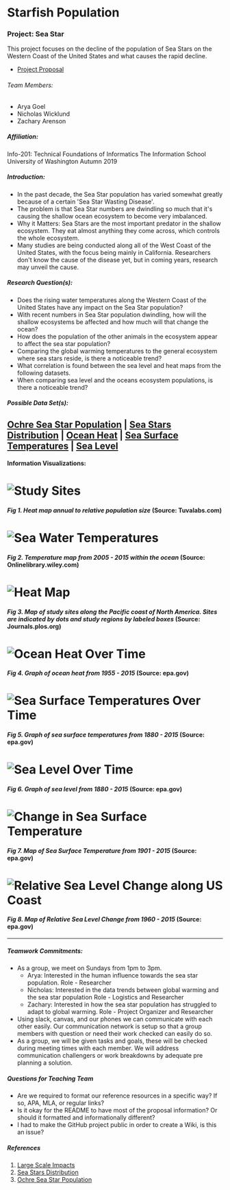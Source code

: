 # Starfish Population
### Project: Sea Star
 This project focuses on the decline of the population of Sea Stars on the
 Western Coast of the United States and what causes the rapid decline.
* [Project Proposal](https://github.com/zarens131/Group-AA-03/wiki/Project-Proposal#starfish-population)

###### Team Members:
* Arya Goel
* Nicholas Wicklund
* Zachary Arenson

##### Affiliation:
Info-201: Technical Foundations of Informatics
The Information School
University of Washington
Autumn 2019

##### Introduction:
  * In the past decade, the Sea Star population has varied somewhat greatly
  because of a certain 'Sea Star Wasting Disease'.
  * The problem is that Sea Star numbers are dwindling so much that it's
  causing the shallow ocean ecosystem to become very imbalanced.
  * Why it Matters: Sea Stars are the most important predator in the shallow
  ecosystem. They eat almost anything they come across, which controls the
  whole ecosystem.
  * Many studies are being conducted along all of the West Coast of the United
  States, with the focus being mainly in California. Researchers don't know the
  cause of the disease yet, but in coming years, research may unveil the cause.

##### Research Question(s):
  * Does the rising water temperatures along the Western Coast of the United
    States have any impact on the Sea Star population?
  * With recent numbers in Sea Star population dwindling, how will the shallow
    ecosystems be affected and how much will that change the ocean?
  * How does the population of the other animals in the ecosystem appear to affect the sea star population?
  * Comparing the global warming temperatures to the general ecosystem where sea stars reside, is there a noticeable trend?
  * What correlation is found between the sea level and heat maps from the following datasets.
  * When comparing sea level and the oceans ecosystem populations, is there a noticeable trend?

##### Possible Data Set(s):
  [Ochre Sea Star Population](https://tuvalabs.com/datasets/ochre_sea_star_populations/activities) |
  [Sea Stars Distribution](https://onlinelibrary.wiley.com/doi/pdf/10.1111/ddi.12490) |
  [Ocean Heat](https://www.epa.gov/climate-indicators/climate-change-indicators-ocean-heat) |
  [Sea Surface Temperatures](https://www.epa.gov/climate-indicators/climate-change-indicators-sea-surface-temperature) |
  [Sea Level](https://www.epa.gov/climate-indicators/climate-change-indicators-sea-level)
-----------------------
#### **Information Visualizations:**
# ![Study Sites](images/study_sites.PNG)
#### _Fig 1. Heat map annual to relative population size_ (Source: Tuvalabs.com)
# ![Sea Water Temperatures](images/sea_water_temps.PNG)
#### _Fig 2. Temperature map from 2005 - 2015 within the ocean_ (Source: Onlinelibrary.wiley.com)
# ![Heat Map](images/heat_map.PNG)
#### _Fig 3. Map of study sites along the Pacific coast of North America. Sites are indicated by dots and study regions by labeled boxes_ (Source: Journals.plos.org)
# ![Ocean Heat Over Time](https://www.epa.gov/sites/production/files/styles/large/public/2016-07/ocean-heat-download1-2016.png)
#### _Fig 4. Graph of ocean heat from 1955 - 2015_ (Source: epa.gov)
# ![Sea Surface Temperatures Over Time](https://www.epa.gov/sites/production/files/styles/large/public/2016-07/sea-surface-temp-download1-2016.png)
#### _Fig 5. Graph of sea surface temperatures from 1880 - 2015_ (Source: epa.gov)
# ![Sea Level Over Time](https://www.epa.gov/sites/production/files/styles/large/public/2016-07/sea-level-download1-2016.png)
#### _Fig 6. Graph of sea level from 1880 - 2015_ (Source: epa.gov)
# ![Change in Sea Surface Temperature](https://www.epa.gov/sites/production/files/styles/large/public/2016-07/sea-surface-temp-download2-2016.png)
#### _Fig 7. Map of Sea Surface Temperature from 1901 - 2015_ (Source: epa.gov)
# ![Relative Sea Level Change along US Coast](https://www.epa.gov/sites/production/files/styles/large/public/2016-07/sea-level-download2-2016.png)
#### _Fig 8. Map of Relative Sea Level Change from 1960 - 2015_ (Source: epa.gov)
--------------
##### **Teamwork Commitments:**
* As a group, we meet on Sundays from 1pm to 3pm.
  * Arya: Interested in the human influence towards the sea star population. Role - Researcher
  * Nicholas: Interested in the data trends between global warming and the sea star population Role - Logistics and Researcher
  * Zachary: Interested in how the sea star population has struggled to adapt to global warming. Role - Project Organizer and Researcher
* Using slack, canvas, and our phones we can communicate with each other easily. Our communication network is setup so that a group members with question or need their work checked can easily do so.
* As a group, we will be given tasks and goals, these will be checked during meeting times with each member. We will address communication challengers or work breakdowns by adequate pre planning a solution.

##### **Questions for Teaching Team**
* Are we required to format our reference resources in a specific way? If so, APA, MLA, or regular links?
* Is it okay for the README to have most of the proposal information? Or should it formatted and informationally different?
* I had to make the GitHub project public in order to create a Wiki, is this an issue?

##### **References**
1. [Large Scale Impacts](https://journals.plos.org/plosone/article?id=10.1371/journal.pone.0192870)
2. [Sea Stars Distribution](https://onlinelibrary.wiley.com/doi/pdf/10.1111/ddi.12490)
3. [Ochre Sea Star Population](https://tuvalabs.com/datasets/ochre_sea_star_populations/activities)
